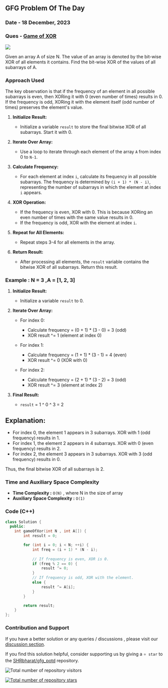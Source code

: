 ## GFG Problem Of The Day

### Date - 18 December, 2023
### Ques  - [Game of XOR](https://www.geeksforgeeks.org/problems/game-of-xor1541/1)
![](https://badgen.net/badge/Level/Medium/yellow)

Given an array A of size N. The value of an array is denoted by the bit-wise XOR of all elements it contains. Find the bit-wise XOR of the values of all subarrays of A.

### Approach Used
The key observation is that if the frequency of an element in all possible subarrays is even, then XORing it with 0 (even number of times) results in 0. If the frequency is odd, XORing it with the element itself (odd number of times) preserves the element's value.

1. **Initialize Result:**
   - Initialize a variable `result` to store the final bitwise XOR of all subarrays. Start it with 0.

2. **Iterate Over Array:**
   - Use a loop to iterate through each element of the array `A` from index 0 to `N-1`.

3. **Calculate Frequency:**
   - For each element at index `i`, calculate its frequency in all possible subarrays. The frequency is determined by `(i + 1) * (N - i)`, representing the number of subarrays in which the element at index `i` appears.

4. **XOR Operation:**
   - If the frequency is even, XOR with 0. This is because XORing an even number of times with the same value results in 0.
   - If the frequency is odd, XOR with the element at index `i`.

5. **Repeat for All Elements:**
   - Repeat steps 3-4 for all elements in the array.

6. **Return Result:**
   - After processing all elements, the `result` variable contains the bitwise XOR of all subarrays. Return this result.

### Example :  N = 3 ,A = [1, 2, 3]

1. **Initialize Result:**
   - Initialize a variable `result` to 0.

2. **Iterate Over Array:**
   - For index 0:
     - Calculate frequency = (0 + 1) * (3 - 0) = 3 (odd)
     - XOR result ^= 1 (element at index 0)

   - For index 1:
     - Calculate frequency = (1 + 1) * (3 - 1) = 4 (even)
     - XOR result ^= 0 (XOR with 0)

   - For index 2:
     - Calculate frequency = (2 + 1) * (3 - 2) = 3 (odd)
     - XOR result ^= 3 (element at index 2)

3. **Final Result:**
   - `result` = 1 ^ 0 ^ 3 = 2

## Explanation:

- For index 0, the element 1 appears in 3 subarrays. XOR with 1 (odd frequency) results in 1.
- For index 1, the element 2 appears in 4 subarrays. XOR with 0 (even frequency) results in 2.
- For index 2, the element 3 appears in 3 subarrays. XOR with 3 (odd frequency) results in 0.

Thus, the final bitwise XOR of all subarrays is 2.

### Time and Auxiliary Space Complexity

- **Time Complexity            :**  `O(N)` , where N in the size of array
- **Auxiliary Space Complexity :**  `O(1)` 

### Code (C++)
```cpp
class Solution {
  public:
    int gameOfXor(int N , int A[]) {
        int result = 0;

        for (int i = 0; i < N; ++i) {
            int freq = (i + 1) * (N - i);
        
            // If frequency is even, XOR is 0.
            if (freq % 2 == 0) {
                result ^= 0;
            } 
            // If frequency is odd, XOR with the element.
            else {
                result ^= A[i];
            }
        }

        return result;
    }
};
```
### Contribution and Support

If you have a better solution or any queries / discussions , please visit our [discussion section](https://github.com/SHRbharat/gfg_potd/discussions).

If you find this solution helpful, consider supporting us by giving a `⭐ star` to the [SHRbharat/gfg_potd](https://github.com/SHRbharat/gfg_potd) repository.

![Total number of repository visitors](https://komarev.com/ghpvc/?username=SHRbharat&color=blueviolet&&label=Visitors)

[![Total number of repository stars](https://img.shields.io/github/stars/SHRbharat/gfg_potd.svg)](https://github.com/SHRbharat/gfg_potd/stargazers)             
